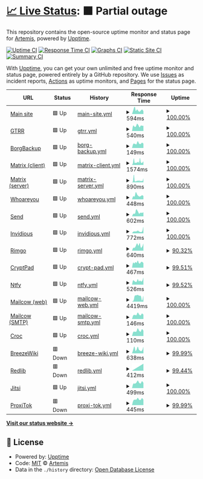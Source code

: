 # [📈 Live Status](https://upptime.artemislena.eu): <!--live status--> **🟧 Partial outage**

This repository contains the open-source uptime monitor and status page for [Artemis](https://artemislena.eu), powered by [Upptime](https://github.com/upptime/upptime).

[![Uptime CI](https://github.com/artemislena/upptime/workflows/Uptime%20CI/badge.svg)](https://github.com/artemislena/upptime/actions?query=workflow%3A%22Uptime+CI%22)
[![Response Time CI](https://github.com/artemislena/upptime/workflows/Response%20Time%20CI/badge.svg)](https://github.com/artemislena/upptime/actions?query=workflow%3A%22Response+Time+CI%22)
[![Graphs CI](https://github.com/artemislena/upptime/workflows/Graphs%20CI/badge.svg)](https://github.com/artemislena/upptime/actions?query=workflow%3A%22Graphs+CI%22)
[![Static Site CI](https://github.com/artemislena/upptime/workflows/Static%20Site%20CI/badge.svg)](https://github.com/artemislena/upptime/actions?query=workflow%3A%22Static+Site+CI%22)
[![Summary CI](https://github.com/artemislena/upptime/workflows/Summary%20CI/badge.svg)](https://github.com/artemislena/upptime/actions?query=workflow%3A%22Summary+CI%22)

With [Upptime](https://upptime.js.org), you can get your own unlimited and free uptime monitor and status page, powered entirely by a GitHub repository. We use [Issues](https://github.com/artemislena/upptime/issues) as incident reports, [Actions](https://github.com/artemislena/upptime/actions) as uptime monitors, and [Pages](https://upptime.artemislena.eu) for the status page.

<!--start: status pages-->
<!-- This summary is generated by Upptime (https://github.com/upptime/upptime) -->
<!-- Do not edit this manually, your changes will be overwritten -->
<!-- prettier-ignore -->
| URL | Status | History | Response Time | Uptime |
| --- | ------ | ------- | ------------- | ------ |
| <img alt="" src="https://icons.duckduckgo.com/ip3/artemislena.eu.ico" height="13"> [Main site](https://artemislena.eu) | 🟩 Up | [main-site.yml](https://github.com/artemislena/upptime/commits/HEAD/history/main-site.yml) | <details><summary><img alt="Response time graph" src="./graphs/main-site/response-time-week.png" height="20"> 594ms</summary><br><a href="https://upptime.artemislena.eu/history/main-site"><img alt="Response time 636" src="https://img.shields.io/endpoint?url=https%3A%2F%2Fraw.githubusercontent.com%2Fartemislena%2Fupptime%2FHEAD%2Fapi%2Fmain-site%2Fresponse-time.json"></a><br><a href="https://upptime.artemislena.eu/history/main-site"><img alt="24-hour response time 553" src="https://img.shields.io/endpoint?url=https%3A%2F%2Fraw.githubusercontent.com%2Fartemislena%2Fupptime%2FHEAD%2Fapi%2Fmain-site%2Fresponse-time-day.json"></a><br><a href="https://upptime.artemislena.eu/history/main-site"><img alt="7-day response time 594" src="https://img.shields.io/endpoint?url=https%3A%2F%2Fraw.githubusercontent.com%2Fartemislena%2Fupptime%2FHEAD%2Fapi%2Fmain-site%2Fresponse-time-week.json"></a><br><a href="https://upptime.artemislena.eu/history/main-site"><img alt="30-day response time 607" src="https://img.shields.io/endpoint?url=https%3A%2F%2Fraw.githubusercontent.com%2Fartemislena%2Fupptime%2FHEAD%2Fapi%2Fmain-site%2Fresponse-time-month.json"></a><br><a href="https://upptime.artemislena.eu/history/main-site"><img alt="1-year response time 659" src="https://img.shields.io/endpoint?url=https%3A%2F%2Fraw.githubusercontent.com%2Fartemislena%2Fupptime%2FHEAD%2Fapi%2Fmain-site%2Fresponse-time-year.json"></a></details> | <details><summary><a href="https://upptime.artemislena.eu/history/main-site">100.00%</a></summary><a href="https://upptime.artemislena.eu/history/main-site"><img alt="All-time uptime 99.61%" src="https://img.shields.io/endpoint?url=https%3A%2F%2Fraw.githubusercontent.com%2Fartemislena%2Fupptime%2FHEAD%2Fapi%2Fmain-site%2Fuptime.json"></a><br><a href="https://upptime.artemislena.eu/history/main-site"><img alt="24-hour uptime 100.00%" src="https://img.shields.io/endpoint?url=https%3A%2F%2Fraw.githubusercontent.com%2Fartemislena%2Fupptime%2FHEAD%2Fapi%2Fmain-site%2Fuptime-day.json"></a><br><a href="https://upptime.artemislena.eu/history/main-site"><img alt="7-day uptime 100.00%" src="https://img.shields.io/endpoint?url=https%3A%2F%2Fraw.githubusercontent.com%2Fartemislena%2Fupptime%2FHEAD%2Fapi%2Fmain-site%2Fuptime-week.json"></a><br><a href="https://upptime.artemislena.eu/history/main-site"><img alt="30-day uptime 100.00%" src="https://img.shields.io/endpoint?url=https%3A%2F%2Fraw.githubusercontent.com%2Fartemislena%2Fupptime%2FHEAD%2Fapi%2Fmain-site%2Fuptime-month.json"></a><br><a href="https://upptime.artemislena.eu/history/main-site"><img alt="1-year uptime 99.85%" src="https://img.shields.io/endpoint?url=https%3A%2F%2Fraw.githubusercontent.com%2Fartemislena%2Fupptime%2FHEAD%2Fapi%2Fmain-site%2Fuptime-year.json"></a></details>
| <img alt="" src="https://icons.duckduckgo.com/ip3/gtrr.artemislena.eu.ico" height="13"> [GTRR](https://gtrr.artemislena.eu) | 🟩 Up | [gtrr.yml](https://github.com/artemislena/upptime/commits/HEAD/history/gtrr.yml) | <details><summary><img alt="Response time graph" src="./graphs/gtrr/response-time-week.png" height="20"> 540ms</summary><br><a href="https://upptime.artemislena.eu/history/gtrr"><img alt="Response time 692" src="https://img.shields.io/endpoint?url=https%3A%2F%2Fraw.githubusercontent.com%2Fartemislena%2Fupptime%2FHEAD%2Fapi%2Fgtrr%2Fresponse-time.json"></a><br><a href="https://upptime.artemislena.eu/history/gtrr"><img alt="24-hour response time 553" src="https://img.shields.io/endpoint?url=https%3A%2F%2Fraw.githubusercontent.com%2Fartemislena%2Fupptime%2FHEAD%2Fapi%2Fgtrr%2Fresponse-time-day.json"></a><br><a href="https://upptime.artemislena.eu/history/gtrr"><img alt="7-day response time 540" src="https://img.shields.io/endpoint?url=https%3A%2F%2Fraw.githubusercontent.com%2Fartemislena%2Fupptime%2FHEAD%2Fapi%2Fgtrr%2Fresponse-time-week.json"></a><br><a href="https://upptime.artemislena.eu/history/gtrr"><img alt="30-day response time 594" src="https://img.shields.io/endpoint?url=https%3A%2F%2Fraw.githubusercontent.com%2Fartemislena%2Fupptime%2FHEAD%2Fapi%2Fgtrr%2Fresponse-time-month.json"></a><br><a href="https://upptime.artemislena.eu/history/gtrr"><img alt="1-year response time 673" src="https://img.shields.io/endpoint?url=https%3A%2F%2Fraw.githubusercontent.com%2Fartemislena%2Fupptime%2FHEAD%2Fapi%2Fgtrr%2Fresponse-time-year.json"></a></details> | <details><summary><a href="https://upptime.artemislena.eu/history/gtrr">100.00%</a></summary><a href="https://upptime.artemislena.eu/history/gtrr"><img alt="All-time uptime 99.59%" src="https://img.shields.io/endpoint?url=https%3A%2F%2Fraw.githubusercontent.com%2Fartemislena%2Fupptime%2FHEAD%2Fapi%2Fgtrr%2Fuptime.json"></a><br><a href="https://upptime.artemislena.eu/history/gtrr"><img alt="24-hour uptime 100.00%" src="https://img.shields.io/endpoint?url=https%3A%2F%2Fraw.githubusercontent.com%2Fartemislena%2Fupptime%2FHEAD%2Fapi%2Fgtrr%2Fuptime-day.json"></a><br><a href="https://upptime.artemislena.eu/history/gtrr"><img alt="7-day uptime 100.00%" src="https://img.shields.io/endpoint?url=https%3A%2F%2Fraw.githubusercontent.com%2Fartemislena%2Fupptime%2FHEAD%2Fapi%2Fgtrr%2Fuptime-week.json"></a><br><a href="https://upptime.artemislena.eu/history/gtrr"><img alt="30-day uptime 100.00%" src="https://img.shields.io/endpoint?url=https%3A%2F%2Fraw.githubusercontent.com%2Fartemislena%2Fupptime%2FHEAD%2Fapi%2Fgtrr%2Fuptime-month.json"></a><br><a href="https://upptime.artemislena.eu/history/gtrr"><img alt="1-year uptime 99.86%" src="https://img.shields.io/endpoint?url=https%3A%2F%2Fraw.githubusercontent.com%2Fartemislena%2Fupptime%2FHEAD%2Fapi%2Fgtrr%2Fuptime-year.json"></a></details>
| <img alt="" src="https://icons.duckduckgo.com/ip3/null.ico" height="13"> [BorgBackup](borg.artemislena.eu) | 🟩 Up | [borg-backup.yml](https://github.com/artemislena/upptime/commits/HEAD/history/borg-backup.yml) | <details><summary><img alt="Response time graph" src="./graphs/borg-backup/response-time-week.png" height="20"> 149ms</summary><br><a href="https://upptime.artemislena.eu/history/borg-backup"><img alt="Response time 175" src="https://img.shields.io/endpoint?url=https%3A%2F%2Fraw.githubusercontent.com%2Fartemislena%2Fupptime%2FHEAD%2Fapi%2Fborg-backup%2Fresponse-time.json"></a><br><a href="https://upptime.artemislena.eu/history/borg-backup"><img alt="24-hour response time 157" src="https://img.shields.io/endpoint?url=https%3A%2F%2Fraw.githubusercontent.com%2Fartemislena%2Fupptime%2FHEAD%2Fapi%2Fborg-backup%2Fresponse-time-day.json"></a><br><a href="https://upptime.artemislena.eu/history/borg-backup"><img alt="7-day response time 149" src="https://img.shields.io/endpoint?url=https%3A%2F%2Fraw.githubusercontent.com%2Fartemislena%2Fupptime%2FHEAD%2Fapi%2Fborg-backup%2Fresponse-time-week.json"></a><br><a href="https://upptime.artemislena.eu/history/borg-backup"><img alt="30-day response time 145" src="https://img.shields.io/endpoint?url=https%3A%2F%2Fraw.githubusercontent.com%2Fartemislena%2Fupptime%2FHEAD%2Fapi%2Fborg-backup%2Fresponse-time-month.json"></a><br><a href="https://upptime.artemislena.eu/history/borg-backup"><img alt="1-year response time 180" src="https://img.shields.io/endpoint?url=https%3A%2F%2Fraw.githubusercontent.com%2Fartemislena%2Fupptime%2FHEAD%2Fapi%2Fborg-backup%2Fresponse-time-year.json"></a></details> | <details><summary><a href="https://upptime.artemislena.eu/history/borg-backup">100.00%</a></summary><a href="https://upptime.artemislena.eu/history/borg-backup"><img alt="All-time uptime 99.16%" src="https://img.shields.io/endpoint?url=https%3A%2F%2Fraw.githubusercontent.com%2Fartemislena%2Fupptime%2FHEAD%2Fapi%2Fborg-backup%2Fuptime.json"></a><br><a href="https://upptime.artemislena.eu/history/borg-backup"><img alt="24-hour uptime 100.00%" src="https://img.shields.io/endpoint?url=https%3A%2F%2Fraw.githubusercontent.com%2Fartemislena%2Fupptime%2FHEAD%2Fapi%2Fborg-backup%2Fuptime-day.json"></a><br><a href="https://upptime.artemislena.eu/history/borg-backup"><img alt="7-day uptime 100.00%" src="https://img.shields.io/endpoint?url=https%3A%2F%2Fraw.githubusercontent.com%2Fartemislena%2Fupptime%2FHEAD%2Fapi%2Fborg-backup%2Fuptime-week.json"></a><br><a href="https://upptime.artemislena.eu/history/borg-backup"><img alt="30-day uptime 99.73%" src="https://img.shields.io/endpoint?url=https%3A%2F%2Fraw.githubusercontent.com%2Fartemislena%2Fupptime%2FHEAD%2Fapi%2Fborg-backup%2Fuptime-month.json"></a><br><a href="https://upptime.artemislena.eu/history/borg-backup"><img alt="1-year uptime 99.78%" src="https://img.shields.io/endpoint?url=https%3A%2F%2Fraw.githubusercontent.com%2Fartemislena%2Fupptime%2FHEAD%2Fapi%2Fborg-backup%2Fuptime-year.json"></a></details>
| <img alt="" src="https://icons.duckduckgo.com/ip3/matrix.artemislena.eu.ico" height="13"> [Matrix (client)](https://matrix.artemislena.eu) | 🟩 Up | [matrix-client.yml](https://github.com/artemislena/upptime/commits/HEAD/history/matrix-client.yml) | <details><summary><img alt="Response time graph" src="./graphs/matrix-client/response-time-week.png" height="20"> 1574ms</summary><br><a href="https://upptime.artemislena.eu/history/matrix-client"><img alt="Response time 1391" src="https://img.shields.io/endpoint?url=https%3A%2F%2Fraw.githubusercontent.com%2Fartemislena%2Fupptime%2FHEAD%2Fapi%2Fmatrix-client%2Fresponse-time.json"></a><br><a href="https://upptime.artemislena.eu/history/matrix-client"><img alt="24-hour response time 1399" src="https://img.shields.io/endpoint?url=https%3A%2F%2Fraw.githubusercontent.com%2Fartemislena%2Fupptime%2FHEAD%2Fapi%2Fmatrix-client%2Fresponse-time-day.json"></a><br><a href="https://upptime.artemislena.eu/history/matrix-client"><img alt="7-day response time 1574" src="https://img.shields.io/endpoint?url=https%3A%2F%2Fraw.githubusercontent.com%2Fartemislena%2Fupptime%2FHEAD%2Fapi%2Fmatrix-client%2Fresponse-time-week.json"></a><br><a href="https://upptime.artemislena.eu/history/matrix-client"><img alt="30-day response time 1334" src="https://img.shields.io/endpoint?url=https%3A%2F%2Fraw.githubusercontent.com%2Fartemislena%2Fupptime%2FHEAD%2Fapi%2Fmatrix-client%2Fresponse-time-month.json"></a><br><a href="https://upptime.artemislena.eu/history/matrix-client"><img alt="1-year response time 1363" src="https://img.shields.io/endpoint?url=https%3A%2F%2Fraw.githubusercontent.com%2Fartemislena%2Fupptime%2FHEAD%2Fapi%2Fmatrix-client%2Fresponse-time-year.json"></a></details> | <details><summary><a href="https://upptime.artemislena.eu/history/matrix-client">100.00%</a></summary><a href="https://upptime.artemislena.eu/history/matrix-client"><img alt="All-time uptime 99.32%" src="https://img.shields.io/endpoint?url=https%3A%2F%2Fraw.githubusercontent.com%2Fartemislena%2Fupptime%2FHEAD%2Fapi%2Fmatrix-client%2Fuptime.json"></a><br><a href="https://upptime.artemislena.eu/history/matrix-client"><img alt="24-hour uptime 100.00%" src="https://img.shields.io/endpoint?url=https%3A%2F%2Fraw.githubusercontent.com%2Fartemislena%2Fupptime%2FHEAD%2Fapi%2Fmatrix-client%2Fuptime-day.json"></a><br><a href="https://upptime.artemislena.eu/history/matrix-client"><img alt="7-day uptime 100.00%" src="https://img.shields.io/endpoint?url=https%3A%2F%2Fraw.githubusercontent.com%2Fartemislena%2Fupptime%2FHEAD%2Fapi%2Fmatrix-client%2Fuptime-week.json"></a><br><a href="https://upptime.artemislena.eu/history/matrix-client"><img alt="30-day uptime 100.00%" src="https://img.shields.io/endpoint?url=https%3A%2F%2Fraw.githubusercontent.com%2Fartemislena%2Fupptime%2FHEAD%2Fapi%2Fmatrix-client%2Fuptime-month.json"></a><br><a href="https://upptime.artemislena.eu/history/matrix-client"><img alt="1-year uptime 99.50%" src="https://img.shields.io/endpoint?url=https%3A%2F%2Fraw.githubusercontent.com%2Fartemislena%2Fupptime%2FHEAD%2Fapi%2Fmatrix-client%2Fuptime-year.json"></a></details>
| <img alt="" src="https://icons.duckduckgo.com/ip3/matrix.artemislena.eu.ico" height="13"> [Matrix (server)](https://matrix.artemislena.eu:8448/_matrix/static) | 🟩 Up | [matrix-server.yml](https://github.com/artemislena/upptime/commits/HEAD/history/matrix-server.yml) | <details><summary><img alt="Response time graph" src="./graphs/matrix-server/response-time-week.png" height="20"> 890ms</summary><br><a href="https://upptime.artemislena.eu/history/matrix-server"><img alt="Response time 843" src="https://img.shields.io/endpoint?url=https%3A%2F%2Fraw.githubusercontent.com%2Fartemislena%2Fupptime%2FHEAD%2Fapi%2Fmatrix-server%2Fresponse-time.json"></a><br><a href="https://upptime.artemislena.eu/history/matrix-server"><img alt="24-hour response time 989" src="https://img.shields.io/endpoint?url=https%3A%2F%2Fraw.githubusercontent.com%2Fartemislena%2Fupptime%2FHEAD%2Fapi%2Fmatrix-server%2Fresponse-time-day.json"></a><br><a href="https://upptime.artemislena.eu/history/matrix-server"><img alt="7-day response time 890" src="https://img.shields.io/endpoint?url=https%3A%2F%2Fraw.githubusercontent.com%2Fartemislena%2Fupptime%2FHEAD%2Fapi%2Fmatrix-server%2Fresponse-time-week.json"></a><br><a href="https://upptime.artemislena.eu/history/matrix-server"><img alt="30-day response time 775" src="https://img.shields.io/endpoint?url=https%3A%2F%2Fraw.githubusercontent.com%2Fartemislena%2Fupptime%2FHEAD%2Fapi%2Fmatrix-server%2Fresponse-time-month.json"></a><br><a href="https://upptime.artemislena.eu/history/matrix-server"><img alt="1-year response time 827" src="https://img.shields.io/endpoint?url=https%3A%2F%2Fraw.githubusercontent.com%2Fartemislena%2Fupptime%2FHEAD%2Fapi%2Fmatrix-server%2Fresponse-time-year.json"></a></details> | <details><summary><a href="https://upptime.artemislena.eu/history/matrix-server">100.00%</a></summary><a href="https://upptime.artemislena.eu/history/matrix-server"><img alt="All-time uptime 99.33%" src="https://img.shields.io/endpoint?url=https%3A%2F%2Fraw.githubusercontent.com%2Fartemislena%2Fupptime%2FHEAD%2Fapi%2Fmatrix-server%2Fuptime.json"></a><br><a href="https://upptime.artemislena.eu/history/matrix-server"><img alt="24-hour uptime 100.00%" src="https://img.shields.io/endpoint?url=https%3A%2F%2Fraw.githubusercontent.com%2Fartemislena%2Fupptime%2FHEAD%2Fapi%2Fmatrix-server%2Fuptime-day.json"></a><br><a href="https://upptime.artemislena.eu/history/matrix-server"><img alt="7-day uptime 100.00%" src="https://img.shields.io/endpoint?url=https%3A%2F%2Fraw.githubusercontent.com%2Fartemislena%2Fupptime%2FHEAD%2Fapi%2Fmatrix-server%2Fuptime-week.json"></a><br><a href="https://upptime.artemislena.eu/history/matrix-server"><img alt="30-day uptime 100.00%" src="https://img.shields.io/endpoint?url=https%3A%2F%2Fraw.githubusercontent.com%2Fartemislena%2Fupptime%2FHEAD%2Fapi%2Fmatrix-server%2Fuptime-month.json"></a><br><a href="https://upptime.artemislena.eu/history/matrix-server"><img alt="1-year uptime 99.50%" src="https://img.shields.io/endpoint?url=https%3A%2F%2Fraw.githubusercontent.com%2Fartemislena%2Fupptime%2FHEAD%2Fapi%2Fmatrix-server%2Fuptime-year.json"></a></details>
| <img alt="" src="https://icons.duckduckgo.com/ip3/artemislena.eu.ico" height="13"> [Whoareyou](https://artemislena.eu/services/whoareyou.html) | 🟩 Up | [whoareyou.yml](https://github.com/artemislena/upptime/commits/HEAD/history/whoareyou.yml) | <details><summary><img alt="Response time graph" src="./graphs/whoareyou/response-time-week.png" height="20"> 448ms</summary><br><a href="https://upptime.artemislena.eu/history/whoareyou"><img alt="Response time 468" src="https://img.shields.io/endpoint?url=https%3A%2F%2Fraw.githubusercontent.com%2Fartemislena%2Fupptime%2FHEAD%2Fapi%2Fwhoareyou%2Fresponse-time.json"></a><br><a href="https://upptime.artemislena.eu/history/whoareyou"><img alt="24-hour response time 414" src="https://img.shields.io/endpoint?url=https%3A%2F%2Fraw.githubusercontent.com%2Fartemislena%2Fupptime%2FHEAD%2Fapi%2Fwhoareyou%2Fresponse-time-day.json"></a><br><a href="https://upptime.artemislena.eu/history/whoareyou"><img alt="7-day response time 448" src="https://img.shields.io/endpoint?url=https%3A%2F%2Fraw.githubusercontent.com%2Fartemislena%2Fupptime%2FHEAD%2Fapi%2Fwhoareyou%2Fresponse-time-week.json"></a><br><a href="https://upptime.artemislena.eu/history/whoareyou"><img alt="30-day response time 522" src="https://img.shields.io/endpoint?url=https%3A%2F%2Fraw.githubusercontent.com%2Fartemislena%2Fupptime%2FHEAD%2Fapi%2Fwhoareyou%2Fresponse-time-month.json"></a><br><a href="https://upptime.artemislena.eu/history/whoareyou"><img alt="1-year response time 485" src="https://img.shields.io/endpoint?url=https%3A%2F%2Fraw.githubusercontent.com%2Fartemislena%2Fupptime%2FHEAD%2Fapi%2Fwhoareyou%2Fresponse-time-year.json"></a></details> | <details><summary><a href="https://upptime.artemislena.eu/history/whoareyou">100.00%</a></summary><a href="https://upptime.artemislena.eu/history/whoareyou"><img alt="All-time uptime 99.64%" src="https://img.shields.io/endpoint?url=https%3A%2F%2Fraw.githubusercontent.com%2Fartemislena%2Fupptime%2FHEAD%2Fapi%2Fwhoareyou%2Fuptime.json"></a><br><a href="https://upptime.artemislena.eu/history/whoareyou"><img alt="24-hour uptime 100.00%" src="https://img.shields.io/endpoint?url=https%3A%2F%2Fraw.githubusercontent.com%2Fartemislena%2Fupptime%2FHEAD%2Fapi%2Fwhoareyou%2Fuptime-day.json"></a><br><a href="https://upptime.artemislena.eu/history/whoareyou"><img alt="7-day uptime 100.00%" src="https://img.shields.io/endpoint?url=https%3A%2F%2Fraw.githubusercontent.com%2Fartemislena%2Fupptime%2FHEAD%2Fapi%2Fwhoareyou%2Fuptime-week.json"></a><br><a href="https://upptime.artemislena.eu/history/whoareyou"><img alt="30-day uptime 100.00%" src="https://img.shields.io/endpoint?url=https%3A%2F%2Fraw.githubusercontent.com%2Fartemislena%2Fupptime%2FHEAD%2Fapi%2Fwhoareyou%2Fuptime-month.json"></a><br><a href="https://upptime.artemislena.eu/history/whoareyou"><img alt="1-year uptime 99.86%" src="https://img.shields.io/endpoint?url=https%3A%2F%2Fraw.githubusercontent.com%2Fartemislena%2Fupptime%2FHEAD%2Fapi%2Fwhoareyou%2Fuptime-year.json"></a></details>
| <img alt="" src="https://icons.duckduckgo.com/ip3/send.artemislena.eu.ico" height="13"> [Send](https://send.artemislena.eu) | 🟩 Up | [send.yml](https://github.com/artemislena/upptime/commits/HEAD/history/send.yml) | <details><summary><img alt="Response time graph" src="./graphs/send/response-time-week.png" height="20"> 602ms</summary><br><a href="https://upptime.artemislena.eu/history/send"><img alt="Response time 782" src="https://img.shields.io/endpoint?url=https%3A%2F%2Fraw.githubusercontent.com%2Fartemislena%2Fupptime%2FHEAD%2Fapi%2Fsend%2Fresponse-time.json"></a><br><a href="https://upptime.artemislena.eu/history/send"><img alt="24-hour response time 582" src="https://img.shields.io/endpoint?url=https%3A%2F%2Fraw.githubusercontent.com%2Fartemislena%2Fupptime%2FHEAD%2Fapi%2Fsend%2Fresponse-time-day.json"></a><br><a href="https://upptime.artemislena.eu/history/send"><img alt="7-day response time 602" src="https://img.shields.io/endpoint?url=https%3A%2F%2Fraw.githubusercontent.com%2Fartemislena%2Fupptime%2FHEAD%2Fapi%2Fsend%2Fresponse-time-week.json"></a><br><a href="https://upptime.artemislena.eu/history/send"><img alt="30-day response time 677" src="https://img.shields.io/endpoint?url=https%3A%2F%2Fraw.githubusercontent.com%2Fartemislena%2Fupptime%2FHEAD%2Fapi%2Fsend%2Fresponse-time-month.json"></a><br><a href="https://upptime.artemislena.eu/history/send"><img alt="1-year response time 782" src="https://img.shields.io/endpoint?url=https%3A%2F%2Fraw.githubusercontent.com%2Fartemislena%2Fupptime%2FHEAD%2Fapi%2Fsend%2Fresponse-time-year.json"></a></details> | <details><summary><a href="https://upptime.artemislena.eu/history/send">100.00%</a></summary><a href="https://upptime.artemislena.eu/history/send"><img alt="All-time uptime 99.78%" src="https://img.shields.io/endpoint?url=https%3A%2F%2Fraw.githubusercontent.com%2Fartemislena%2Fupptime%2FHEAD%2Fapi%2Fsend%2Fuptime.json"></a><br><a href="https://upptime.artemislena.eu/history/send"><img alt="24-hour uptime 100.00%" src="https://img.shields.io/endpoint?url=https%3A%2F%2Fraw.githubusercontent.com%2Fartemislena%2Fupptime%2FHEAD%2Fapi%2Fsend%2Fuptime-day.json"></a><br><a href="https://upptime.artemislena.eu/history/send"><img alt="7-day uptime 100.00%" src="https://img.shields.io/endpoint?url=https%3A%2F%2Fraw.githubusercontent.com%2Fartemislena%2Fupptime%2FHEAD%2Fapi%2Fsend%2Fuptime-week.json"></a><br><a href="https://upptime.artemislena.eu/history/send"><img alt="30-day uptime 99.96%" src="https://img.shields.io/endpoint?url=https%3A%2F%2Fraw.githubusercontent.com%2Fartemislena%2Fupptime%2FHEAD%2Fapi%2Fsend%2Fuptime-month.json"></a><br><a href="https://upptime.artemislena.eu/history/send"><img alt="1-year uptime 99.78%" src="https://img.shields.io/endpoint?url=https%3A%2F%2Fraw.githubusercontent.com%2Fartemislena%2Fupptime%2FHEAD%2Fapi%2Fsend%2Fuptime-year.json"></a></details>
| <img alt="" src="https://icons.duckduckgo.com/ip3/yt.artemislena.eu.ico" height="13"> [Invidious](https://yt.artemislena.eu) | 🟩 Up | [invidious.yml](https://github.com/artemislena/upptime/commits/HEAD/history/invidious.yml) | <details><summary><img alt="Response time graph" src="./graphs/invidious/response-time-week.png" height="20"> 772ms</summary><br><a href="https://upptime.artemislena.eu/history/invidious"><img alt="Response time 1488" src="https://img.shields.io/endpoint?url=https%3A%2F%2Fraw.githubusercontent.com%2Fartemislena%2Fupptime%2FHEAD%2Fapi%2Finvidious%2Fresponse-time.json"></a><br><a href="https://upptime.artemislena.eu/history/invidious"><img alt="24-hour response time 1322" src="https://img.shields.io/endpoint?url=https%3A%2F%2Fraw.githubusercontent.com%2Fartemislena%2Fupptime%2FHEAD%2Fapi%2Finvidious%2Fresponse-time-day.json"></a><br><a href="https://upptime.artemislena.eu/history/invidious"><img alt="7-day response time 772" src="https://img.shields.io/endpoint?url=https%3A%2F%2Fraw.githubusercontent.com%2Fartemislena%2Fupptime%2FHEAD%2Fapi%2Finvidious%2Fresponse-time-week.json"></a><br><a href="https://upptime.artemislena.eu/history/invidious"><img alt="30-day response time 927" src="https://img.shields.io/endpoint?url=https%3A%2F%2Fraw.githubusercontent.com%2Fartemislena%2Fupptime%2FHEAD%2Fapi%2Finvidious%2Fresponse-time-month.json"></a><br><a href="https://upptime.artemislena.eu/history/invidious"><img alt="1-year response time 1461" src="https://img.shields.io/endpoint?url=https%3A%2F%2Fraw.githubusercontent.com%2Fartemislena%2Fupptime%2FHEAD%2Fapi%2Finvidious%2Fresponse-time-year.json"></a></details> | <details><summary><a href="https://upptime.artemislena.eu/history/invidious">100.00%</a></summary><a href="https://upptime.artemislena.eu/history/invidious"><img alt="All-time uptime 99.05%" src="https://img.shields.io/endpoint?url=https%3A%2F%2Fraw.githubusercontent.com%2Fartemislena%2Fupptime%2FHEAD%2Fapi%2Finvidious%2Fuptime.json"></a><br><a href="https://upptime.artemislena.eu/history/invidious"><img alt="24-hour uptime 100.00%" src="https://img.shields.io/endpoint?url=https%3A%2F%2Fraw.githubusercontent.com%2Fartemislena%2Fupptime%2FHEAD%2Fapi%2Finvidious%2Fuptime-day.json"></a><br><a href="https://upptime.artemislena.eu/history/invidious"><img alt="7-day uptime 100.00%" src="https://img.shields.io/endpoint?url=https%3A%2F%2Fraw.githubusercontent.com%2Fartemislena%2Fupptime%2FHEAD%2Fapi%2Finvidious%2Fuptime-week.json"></a><br><a href="https://upptime.artemislena.eu/history/invidious"><img alt="30-day uptime 99.96%" src="https://img.shields.io/endpoint?url=https%3A%2F%2Fraw.githubusercontent.com%2Fartemislena%2Fupptime%2FHEAD%2Fapi%2Finvidious%2Fuptime-month.json"></a><br><a href="https://upptime.artemislena.eu/history/invidious"><img alt="1-year uptime 99.59%" src="https://img.shields.io/endpoint?url=https%3A%2F%2Fraw.githubusercontent.com%2Fartemislena%2Fupptime%2FHEAD%2Fapi%2Finvidious%2Fuptime-year.json"></a></details>
| <img alt="" src="https://icons.duckduckgo.com/ip3/imgur.artemislena.eu.ico" height="13"> [Rimgo](https://imgur.artemislena.eu) | 🟩 Up | [rimgo.yml](https://github.com/artemislena/upptime/commits/HEAD/history/rimgo.yml) | <details><summary><img alt="Response time graph" src="./graphs/rimgo/response-time-week.png" height="20"> 640ms</summary><br><a href="https://upptime.artemislena.eu/history/rimgo"><img alt="Response time 830" src="https://img.shields.io/endpoint?url=https%3A%2F%2Fraw.githubusercontent.com%2Fartemislena%2Fupptime%2FHEAD%2Fapi%2Frimgo%2Fresponse-time.json"></a><br><a href="https://upptime.artemislena.eu/history/rimgo"><img alt="24-hour response time 725" src="https://img.shields.io/endpoint?url=https%3A%2F%2Fraw.githubusercontent.com%2Fartemislena%2Fupptime%2FHEAD%2Fapi%2Frimgo%2Fresponse-time-day.json"></a><br><a href="https://upptime.artemislena.eu/history/rimgo"><img alt="7-day response time 640" src="https://img.shields.io/endpoint?url=https%3A%2F%2Fraw.githubusercontent.com%2Fartemislena%2Fupptime%2FHEAD%2Fapi%2Frimgo%2Fresponse-time-week.json"></a><br><a href="https://upptime.artemislena.eu/history/rimgo"><img alt="30-day response time 694" src="https://img.shields.io/endpoint?url=https%3A%2F%2Fraw.githubusercontent.com%2Fartemislena%2Fupptime%2FHEAD%2Fapi%2Frimgo%2Fresponse-time-month.json"></a><br><a href="https://upptime.artemislena.eu/history/rimgo"><img alt="1-year response time 716" src="https://img.shields.io/endpoint?url=https%3A%2F%2Fraw.githubusercontent.com%2Fartemislena%2Fupptime%2FHEAD%2Fapi%2Frimgo%2Fresponse-time-year.json"></a></details> | <details><summary><a href="https://upptime.artemislena.eu/history/rimgo">90.32%</a></summary><a href="https://upptime.artemislena.eu/history/rimgo"><img alt="All-time uptime 98.12%" src="https://img.shields.io/endpoint?url=https%3A%2F%2Fraw.githubusercontent.com%2Fartemislena%2Fupptime%2FHEAD%2Fapi%2Frimgo%2Fuptime.json"></a><br><a href="https://upptime.artemislena.eu/history/rimgo"><img alt="24-hour uptime 100.00%" src="https://img.shields.io/endpoint?url=https%3A%2F%2Fraw.githubusercontent.com%2Fartemislena%2Fupptime%2FHEAD%2Fapi%2Frimgo%2Fuptime-day.json"></a><br><a href="https://upptime.artemislena.eu/history/rimgo"><img alt="7-day uptime 90.32%" src="https://img.shields.io/endpoint?url=https%3A%2F%2Fraw.githubusercontent.com%2Fartemislena%2Fupptime%2FHEAD%2Fapi%2Frimgo%2Fuptime-week.json"></a><br><a href="https://upptime.artemislena.eu/history/rimgo"><img alt="30-day uptime 96.84%" src="https://img.shields.io/endpoint?url=https%3A%2F%2Fraw.githubusercontent.com%2Fartemislena%2Fupptime%2FHEAD%2Fapi%2Frimgo%2Fuptime-month.json"></a><br><a href="https://upptime.artemislena.eu/history/rimgo"><img alt="1-year uptime 98.23%" src="https://img.shields.io/endpoint?url=https%3A%2F%2Fraw.githubusercontent.com%2Fartemislena%2Fupptime%2FHEAD%2Fapi%2Frimgo%2Fuptime-year.json"></a></details>
| <img alt="" src="https://icons.duckduckgo.com/ip3/pad.artemislena.eu.ico" height="13"> [CryptPad](https://pad.artemislena.eu) | 🟩 Up | [crypt-pad.yml](https://github.com/artemislena/upptime/commits/HEAD/history/crypt-pad.yml) | <details><summary><img alt="Response time graph" src="./graphs/crypt-pad/response-time-week.png" height="20"> 467ms</summary><br><a href="https://upptime.artemislena.eu/history/crypt-pad"><img alt="Response time 729" src="https://img.shields.io/endpoint?url=https%3A%2F%2Fraw.githubusercontent.com%2Fartemislena%2Fupptime%2FHEAD%2Fapi%2Fcrypt-pad%2Fresponse-time.json"></a><br><a href="https://upptime.artemislena.eu/history/crypt-pad"><img alt="24-hour response time 464" src="https://img.shields.io/endpoint?url=https%3A%2F%2Fraw.githubusercontent.com%2Fartemislena%2Fupptime%2FHEAD%2Fapi%2Fcrypt-pad%2Fresponse-time-day.json"></a><br><a href="https://upptime.artemislena.eu/history/crypt-pad"><img alt="7-day response time 467" src="https://img.shields.io/endpoint?url=https%3A%2F%2Fraw.githubusercontent.com%2Fartemislena%2Fupptime%2FHEAD%2Fapi%2Fcrypt-pad%2Fresponse-time-week.json"></a><br><a href="https://upptime.artemislena.eu/history/crypt-pad"><img alt="30-day response time 545" src="https://img.shields.io/endpoint?url=https%3A%2F%2Fraw.githubusercontent.com%2Fartemislena%2Fupptime%2FHEAD%2Fapi%2Fcrypt-pad%2Fresponse-time-month.json"></a><br><a href="https://upptime.artemislena.eu/history/crypt-pad"><img alt="1-year response time 667" src="https://img.shields.io/endpoint?url=https%3A%2F%2Fraw.githubusercontent.com%2Fartemislena%2Fupptime%2FHEAD%2Fapi%2Fcrypt-pad%2Fresponse-time-year.json"></a></details> | <details><summary><a href="https://upptime.artemislena.eu/history/crypt-pad">99.51%</a></summary><a href="https://upptime.artemislena.eu/history/crypt-pad"><img alt="All-time uptime 97.92%" src="https://img.shields.io/endpoint?url=https%3A%2F%2Fraw.githubusercontent.com%2Fartemislena%2Fupptime%2FHEAD%2Fapi%2Fcrypt-pad%2Fuptime.json"></a><br><a href="https://upptime.artemislena.eu/history/crypt-pad"><img alt="24-hour uptime 100.00%" src="https://img.shields.io/endpoint?url=https%3A%2F%2Fraw.githubusercontent.com%2Fartemislena%2Fupptime%2FHEAD%2Fapi%2Fcrypt-pad%2Fuptime-day.json"></a><br><a href="https://upptime.artemislena.eu/history/crypt-pad"><img alt="7-day uptime 99.51%" src="https://img.shields.io/endpoint?url=https%3A%2F%2Fraw.githubusercontent.com%2Fartemislena%2Fupptime%2FHEAD%2Fapi%2Fcrypt-pad%2Fuptime-week.json"></a><br><a href="https://upptime.artemislena.eu/history/crypt-pad"><img alt="30-day uptime 99.85%" src="https://img.shields.io/endpoint?url=https%3A%2F%2Fraw.githubusercontent.com%2Fartemislena%2Fupptime%2FHEAD%2Fapi%2Fcrypt-pad%2Fuptime-month.json"></a><br><a href="https://upptime.artemislena.eu/history/crypt-pad"><img alt="1-year uptime 99.72%" src="https://img.shields.io/endpoint?url=https%3A%2F%2Fraw.githubusercontent.com%2Fartemislena%2Fupptime%2FHEAD%2Fapi%2Fcrypt-pad%2Fuptime-year.json"></a></details>
| <img alt="" src="https://icons.duckduckgo.com/ip3/ntfy.artemislena.eu.ico" height="13"> [Ntfy](https://ntfy.artemislena.eu) | 🟩 Up | [ntfy.yml](https://github.com/artemislena/upptime/commits/HEAD/history/ntfy.yml) | <details><summary><img alt="Response time graph" src="./graphs/ntfy/response-time-week.png" height="20"> 526ms</summary><br><a href="https://upptime.artemislena.eu/history/ntfy"><img alt="Response time 714" src="https://img.shields.io/endpoint?url=https%3A%2F%2Fraw.githubusercontent.com%2Fartemislena%2Fupptime%2FHEAD%2Fapi%2Fntfy%2Fresponse-time.json"></a><br><a href="https://upptime.artemislena.eu/history/ntfy"><img alt="24-hour response time 720" src="https://img.shields.io/endpoint?url=https%3A%2F%2Fraw.githubusercontent.com%2Fartemislena%2Fupptime%2FHEAD%2Fapi%2Fntfy%2Fresponse-time-day.json"></a><br><a href="https://upptime.artemislena.eu/history/ntfy"><img alt="7-day response time 526" src="https://img.shields.io/endpoint?url=https%3A%2F%2Fraw.githubusercontent.com%2Fartemislena%2Fupptime%2FHEAD%2Fapi%2Fntfy%2Fresponse-time-week.json"></a><br><a href="https://upptime.artemislena.eu/history/ntfy"><img alt="30-day response time 512" src="https://img.shields.io/endpoint?url=https%3A%2F%2Fraw.githubusercontent.com%2Fartemislena%2Fupptime%2FHEAD%2Fapi%2Fntfy%2Fresponse-time-month.json"></a><br><a href="https://upptime.artemislena.eu/history/ntfy"><img alt="1-year response time 639" src="https://img.shields.io/endpoint?url=https%3A%2F%2Fraw.githubusercontent.com%2Fartemislena%2Fupptime%2FHEAD%2Fapi%2Fntfy%2Fresponse-time-year.json"></a></details> | <details><summary><a href="https://upptime.artemislena.eu/history/ntfy">99.52%</a></summary><a href="https://upptime.artemislena.eu/history/ntfy"><img alt="All-time uptime 99.16%" src="https://img.shields.io/endpoint?url=https%3A%2F%2Fraw.githubusercontent.com%2Fartemislena%2Fupptime%2FHEAD%2Fapi%2Fntfy%2Fuptime.json"></a><br><a href="https://upptime.artemislena.eu/history/ntfy"><img alt="24-hour uptime 100.00%" src="https://img.shields.io/endpoint?url=https%3A%2F%2Fraw.githubusercontent.com%2Fartemislena%2Fupptime%2FHEAD%2Fapi%2Fntfy%2Fuptime-day.json"></a><br><a href="https://upptime.artemislena.eu/history/ntfy"><img alt="7-day uptime 99.52%" src="https://img.shields.io/endpoint?url=https%3A%2F%2Fraw.githubusercontent.com%2Fartemislena%2Fupptime%2FHEAD%2Fapi%2Fntfy%2Fuptime-week.json"></a><br><a href="https://upptime.artemislena.eu/history/ntfy"><img alt="30-day uptime 99.89%" src="https://img.shields.io/endpoint?url=https%3A%2F%2Fraw.githubusercontent.com%2Fartemislena%2Fupptime%2FHEAD%2Fapi%2Fntfy%2Fuptime-month.json"></a><br><a href="https://upptime.artemislena.eu/history/ntfy"><img alt="1-year uptime 99.75%" src="https://img.shields.io/endpoint?url=https%3A%2F%2Fraw.githubusercontent.com%2Fartemislena%2Fupptime%2FHEAD%2Fapi%2Fntfy%2Fuptime-year.json"></a></details>
| <img alt="" src="https://icons.duckduckgo.com/ip3/mail.artemislena.eu.ico" height="13"> [Mailcow (web)](https://mail.artemislena.eu) | 🟩 Up | [mailcow-web.yml](https://github.com/artemislena/upptime/commits/HEAD/history/mailcow-web.yml) | <details><summary><img alt="Response time graph" src="./graphs/mailcow-web/response-time-week.png" height="20"> 4419ms</summary><br><a href="https://upptime.artemislena.eu/history/mailcow-web"><img alt="Response time 2680" src="https://img.shields.io/endpoint?url=https%3A%2F%2Fraw.githubusercontent.com%2Fartemislena%2Fupptime%2FHEAD%2Fapi%2Fmailcow-web%2Fresponse-time.json"></a><br><a href="https://upptime.artemislena.eu/history/mailcow-web"><img alt="24-hour response time 3177" src="https://img.shields.io/endpoint?url=https%3A%2F%2Fraw.githubusercontent.com%2Fartemislena%2Fupptime%2FHEAD%2Fapi%2Fmailcow-web%2Fresponse-time-day.json"></a><br><a href="https://upptime.artemislena.eu/history/mailcow-web"><img alt="7-day response time 4419" src="https://img.shields.io/endpoint?url=https%3A%2F%2Fraw.githubusercontent.com%2Fartemislena%2Fupptime%2FHEAD%2Fapi%2Fmailcow-web%2Fresponse-time-week.json"></a><br><a href="https://upptime.artemislena.eu/history/mailcow-web"><img alt="30-day response time 4112" src="https://img.shields.io/endpoint?url=https%3A%2F%2Fraw.githubusercontent.com%2Fartemislena%2Fupptime%2FHEAD%2Fapi%2Fmailcow-web%2Fresponse-time-month.json"></a><br><a href="https://upptime.artemislena.eu/history/mailcow-web"><img alt="1-year response time 2408" src="https://img.shields.io/endpoint?url=https%3A%2F%2Fraw.githubusercontent.com%2Fartemislena%2Fupptime%2FHEAD%2Fapi%2Fmailcow-web%2Fresponse-time-year.json"></a></details> | <details><summary><a href="https://upptime.artemislena.eu/history/mailcow-web">100.00%</a></summary><a href="https://upptime.artemislena.eu/history/mailcow-web"><img alt="All-time uptime 98.66%" src="https://img.shields.io/endpoint?url=https%3A%2F%2Fraw.githubusercontent.com%2Fartemislena%2Fupptime%2FHEAD%2Fapi%2Fmailcow-web%2Fuptime.json"></a><br><a href="https://upptime.artemislena.eu/history/mailcow-web"><img alt="24-hour uptime 100.00%" src="https://img.shields.io/endpoint?url=https%3A%2F%2Fraw.githubusercontent.com%2Fartemislena%2Fupptime%2FHEAD%2Fapi%2Fmailcow-web%2Fuptime-day.json"></a><br><a href="https://upptime.artemislena.eu/history/mailcow-web"><img alt="7-day uptime 100.00%" src="https://img.shields.io/endpoint?url=https%3A%2F%2Fraw.githubusercontent.com%2Fartemislena%2Fupptime%2FHEAD%2Fapi%2Fmailcow-web%2Fuptime-week.json"></a><br><a href="https://upptime.artemislena.eu/history/mailcow-web"><img alt="30-day uptime 99.43%" src="https://img.shields.io/endpoint?url=https%3A%2F%2Fraw.githubusercontent.com%2Fartemislena%2Fupptime%2FHEAD%2Fapi%2Fmailcow-web%2Fuptime-month.json"></a><br><a href="https://upptime.artemislena.eu/history/mailcow-web"><img alt="1-year uptime 99.19%" src="https://img.shields.io/endpoint?url=https%3A%2F%2Fraw.githubusercontent.com%2Fartemislena%2Fupptime%2FHEAD%2Fapi%2Fmailcow-web%2Fuptime-year.json"></a></details>
| <img alt="" src="https://icons.duckduckgo.com/ip3/null.ico" height="13"> [Mailcow (SMTP)](mail.artemislena.eu) | 🟩 Up | [mailcow-smtp.yml](https://github.com/artemislena/upptime/commits/HEAD/history/mailcow-smtp.yml) | <details><summary><img alt="Response time graph" src="./graphs/mailcow-smtp/response-time-week.png" height="20"> 146ms</summary><br><a href="https://upptime.artemislena.eu/history/mailcow-smtp"><img alt="Response time 161" src="https://img.shields.io/endpoint?url=https%3A%2F%2Fraw.githubusercontent.com%2Fartemislena%2Fupptime%2FHEAD%2Fapi%2Fmailcow-smtp%2Fresponse-time.json"></a><br><a href="https://upptime.artemislena.eu/history/mailcow-smtp"><img alt="24-hour response time 159" src="https://img.shields.io/endpoint?url=https%3A%2F%2Fraw.githubusercontent.com%2Fartemislena%2Fupptime%2FHEAD%2Fapi%2Fmailcow-smtp%2Fresponse-time-day.json"></a><br><a href="https://upptime.artemislena.eu/history/mailcow-smtp"><img alt="7-day response time 146" src="https://img.shields.io/endpoint?url=https%3A%2F%2Fraw.githubusercontent.com%2Fartemislena%2Fupptime%2FHEAD%2Fapi%2Fmailcow-smtp%2Fresponse-time-week.json"></a><br><a href="https://upptime.artemislena.eu/history/mailcow-smtp"><img alt="30-day response time 152" src="https://img.shields.io/endpoint?url=https%3A%2F%2Fraw.githubusercontent.com%2Fartemislena%2Fupptime%2FHEAD%2Fapi%2Fmailcow-smtp%2Fresponse-time-month.json"></a><br><a href="https://upptime.artemislena.eu/history/mailcow-smtp"><img alt="1-year response time 163" src="https://img.shields.io/endpoint?url=https%3A%2F%2Fraw.githubusercontent.com%2Fartemislena%2Fupptime%2FHEAD%2Fapi%2Fmailcow-smtp%2Fresponse-time-year.json"></a></details> | <details><summary><a href="https://upptime.artemislena.eu/history/mailcow-smtp">100.00%</a></summary><a href="https://upptime.artemislena.eu/history/mailcow-smtp"><img alt="All-time uptime 98.99%" src="https://img.shields.io/endpoint?url=https%3A%2F%2Fraw.githubusercontent.com%2Fartemislena%2Fupptime%2FHEAD%2Fapi%2Fmailcow-smtp%2Fuptime.json"></a><br><a href="https://upptime.artemislena.eu/history/mailcow-smtp"><img alt="24-hour uptime 100.00%" src="https://img.shields.io/endpoint?url=https%3A%2F%2Fraw.githubusercontent.com%2Fartemislena%2Fupptime%2FHEAD%2Fapi%2Fmailcow-smtp%2Fuptime-day.json"></a><br><a href="https://upptime.artemislena.eu/history/mailcow-smtp"><img alt="7-day uptime 100.00%" src="https://img.shields.io/endpoint?url=https%3A%2F%2Fraw.githubusercontent.com%2Fartemislena%2Fupptime%2FHEAD%2Fapi%2Fmailcow-smtp%2Fuptime-week.json"></a><br><a href="https://upptime.artemislena.eu/history/mailcow-smtp"><img alt="30-day uptime 99.48%" src="https://img.shields.io/endpoint?url=https%3A%2F%2Fraw.githubusercontent.com%2Fartemislena%2Fupptime%2FHEAD%2Fapi%2Fmailcow-smtp%2Fuptime-month.json"></a><br><a href="https://upptime.artemislena.eu/history/mailcow-smtp"><img alt="1-year uptime 99.21%" src="https://img.shields.io/endpoint?url=https%3A%2F%2Fraw.githubusercontent.com%2Fartemislena%2Fupptime%2FHEAD%2Fapi%2Fmailcow-smtp%2Fuptime-year.json"></a></details>
| <img alt="" src="https://icons.duckduckgo.com/ip3/null.ico" height="13"> [Croc](croc.artemislena.eu) | 🟩 Up | [croc.yml](https://github.com/artemislena/upptime/commits/HEAD/history/croc.yml) | <details><summary><img alt="Response time graph" src="./graphs/croc/response-time-week.png" height="20"> 110ms</summary><br><a href="https://upptime.artemislena.eu/history/croc"><img alt="Response time 133" src="https://img.shields.io/endpoint?url=https%3A%2F%2Fraw.githubusercontent.com%2Fartemislena%2Fupptime%2FHEAD%2Fapi%2Fcroc%2Fresponse-time.json"></a><br><a href="https://upptime.artemislena.eu/history/croc"><img alt="24-hour response time 126" src="https://img.shields.io/endpoint?url=https%3A%2F%2Fraw.githubusercontent.com%2Fartemislena%2Fupptime%2FHEAD%2Fapi%2Fcroc%2Fresponse-time-day.json"></a><br><a href="https://upptime.artemislena.eu/history/croc"><img alt="7-day response time 110" src="https://img.shields.io/endpoint?url=https%3A%2F%2Fraw.githubusercontent.com%2Fartemislena%2Fupptime%2FHEAD%2Fapi%2Fcroc%2Fresponse-time-week.json"></a><br><a href="https://upptime.artemislena.eu/history/croc"><img alt="30-day response time 115" src="https://img.shields.io/endpoint?url=https%3A%2F%2Fraw.githubusercontent.com%2Fartemislena%2Fupptime%2FHEAD%2Fapi%2Fcroc%2Fresponse-time-month.json"></a><br><a href="https://upptime.artemislena.eu/history/croc"><img alt="1-year response time 134" src="https://img.shields.io/endpoint?url=https%3A%2F%2Fraw.githubusercontent.com%2Fartemislena%2Fupptime%2FHEAD%2Fapi%2Fcroc%2Fresponse-time-year.json"></a></details> | <details><summary><a href="https://upptime.artemislena.eu/history/croc">100.00%</a></summary><a href="https://upptime.artemislena.eu/history/croc"><img alt="All-time uptime 99.85%" src="https://img.shields.io/endpoint?url=https%3A%2F%2Fraw.githubusercontent.com%2Fartemislena%2Fupptime%2FHEAD%2Fapi%2Fcroc%2Fuptime.json"></a><br><a href="https://upptime.artemislena.eu/history/croc"><img alt="24-hour uptime 100.00%" src="https://img.shields.io/endpoint?url=https%3A%2F%2Fraw.githubusercontent.com%2Fartemislena%2Fupptime%2FHEAD%2Fapi%2Fcroc%2Fuptime-day.json"></a><br><a href="https://upptime.artemislena.eu/history/croc"><img alt="7-day uptime 100.00%" src="https://img.shields.io/endpoint?url=https%3A%2F%2Fraw.githubusercontent.com%2Fartemislena%2Fupptime%2FHEAD%2Fapi%2Fcroc%2Fuptime-week.json"></a><br><a href="https://upptime.artemislena.eu/history/croc"><img alt="30-day uptime 100.00%" src="https://img.shields.io/endpoint?url=https%3A%2F%2Fraw.githubusercontent.com%2Fartemislena%2Fupptime%2FHEAD%2Fapi%2Fcroc%2Fuptime-month.json"></a><br><a href="https://upptime.artemislena.eu/history/croc"><img alt="1-year uptime 100.00%" src="https://img.shields.io/endpoint?url=https%3A%2F%2Fraw.githubusercontent.com%2Fartemislena%2Fupptime%2FHEAD%2Fapi%2Fcroc%2Fuptime-year.json"></a></details>
| <img alt="" src="https://icons.duckduckgo.com/ip3/bw.artemislena.eu.ico" height="13"> [BreezeWiki](https://bw.artemislena.eu) | 🟥 Down | [breeze-wiki.yml](https://github.com/artemislena/upptime/commits/HEAD/history/breeze-wiki.yml) | <details><summary><img alt="Response time graph" src="./graphs/breeze-wiki/response-time-week.png" height="20"> 638ms</summary><br><a href="https://upptime.artemislena.eu/history/breeze-wiki"><img alt="Response time 724" src="https://img.shields.io/endpoint?url=https%3A%2F%2Fraw.githubusercontent.com%2Fartemislena%2Fupptime%2FHEAD%2Fapi%2Fbreeze-wiki%2Fresponse-time.json"></a><br><a href="https://upptime.artemislena.eu/history/breeze-wiki"><img alt="24-hour response time 763" src="https://img.shields.io/endpoint?url=https%3A%2F%2Fraw.githubusercontent.com%2Fartemislena%2Fupptime%2FHEAD%2Fapi%2Fbreeze-wiki%2Fresponse-time-day.json"></a><br><a href="https://upptime.artemislena.eu/history/breeze-wiki"><img alt="7-day response time 638" src="https://img.shields.io/endpoint?url=https%3A%2F%2Fraw.githubusercontent.com%2Fartemislena%2Fupptime%2FHEAD%2Fapi%2Fbreeze-wiki%2Fresponse-time-week.json"></a><br><a href="https://upptime.artemislena.eu/history/breeze-wiki"><img alt="30-day response time 603" src="https://img.shields.io/endpoint?url=https%3A%2F%2Fraw.githubusercontent.com%2Fartemislena%2Fupptime%2FHEAD%2Fapi%2Fbreeze-wiki%2Fresponse-time-month.json"></a><br><a href="https://upptime.artemislena.eu/history/breeze-wiki"><img alt="1-year response time 658" src="https://img.shields.io/endpoint?url=https%3A%2F%2Fraw.githubusercontent.com%2Fartemislena%2Fupptime%2FHEAD%2Fapi%2Fbreeze-wiki%2Fresponse-time-year.json"></a></details> | <details><summary><a href="https://upptime.artemislena.eu/history/breeze-wiki">99.99%</a></summary><a href="https://upptime.artemislena.eu/history/breeze-wiki"><img alt="All-time uptime 99.00%" src="https://img.shields.io/endpoint?url=https%3A%2F%2Fraw.githubusercontent.com%2Fartemislena%2Fupptime%2FHEAD%2Fapi%2Fbreeze-wiki%2Fuptime.json"></a><br><a href="https://upptime.artemislena.eu/history/breeze-wiki"><img alt="24-hour uptime 99.93%" src="https://img.shields.io/endpoint?url=https%3A%2F%2Fraw.githubusercontent.com%2Fartemislena%2Fupptime%2FHEAD%2Fapi%2Fbreeze-wiki%2Fuptime-day.json"></a><br><a href="https://upptime.artemislena.eu/history/breeze-wiki"><img alt="7-day uptime 99.99%" src="https://img.shields.io/endpoint?url=https%3A%2F%2Fraw.githubusercontent.com%2Fartemislena%2Fupptime%2FHEAD%2Fapi%2Fbreeze-wiki%2Fuptime-week.json"></a><br><a href="https://upptime.artemislena.eu/history/breeze-wiki"><img alt="30-day uptime 99.96%" src="https://img.shields.io/endpoint?url=https%3A%2F%2Fraw.githubusercontent.com%2Fartemislena%2Fupptime%2FHEAD%2Fapi%2Fbreeze-wiki%2Fuptime-month.json"></a><br><a href="https://upptime.artemislena.eu/history/breeze-wiki"><img alt="1-year uptime 99.24%" src="https://img.shields.io/endpoint?url=https%3A%2F%2Fraw.githubusercontent.com%2Fartemislena%2Fupptime%2FHEAD%2Fapi%2Fbreeze-wiki%2Fuptime-year.json"></a></details>
| <img alt="" src="https://icons.duckduckgo.com/ip3/red.artemislena.eu.ico" height="13"> [Redlib](https://red.artemislena.eu/info) | 🟥 Down | [redlib.yml](https://github.com/artemislena/upptime/commits/HEAD/history/redlib.yml) | <details><summary><img alt="Response time graph" src="./graphs/redlib/response-time-week.png" height="20"> 412ms</summary><br><a href="https://upptime.artemislena.eu/history/redlib"><img alt="Response time 412" src="https://img.shields.io/endpoint?url=https%3A%2F%2Fraw.githubusercontent.com%2Fartemislena%2Fupptime%2FHEAD%2Fapi%2Fredlib%2Fresponse-time.json"></a><br><a href="https://upptime.artemislena.eu/history/redlib"><img alt="24-hour response time 412" src="https://img.shields.io/endpoint?url=https%3A%2F%2Fraw.githubusercontent.com%2Fartemislena%2Fupptime%2FHEAD%2Fapi%2Fredlib%2Fresponse-time-day.json"></a><br><a href="https://upptime.artemislena.eu/history/redlib"><img alt="7-day response time 412" src="https://img.shields.io/endpoint?url=https%3A%2F%2Fraw.githubusercontent.com%2Fartemislena%2Fupptime%2FHEAD%2Fapi%2Fredlib%2Fresponse-time-week.json"></a><br><a href="https://upptime.artemislena.eu/history/redlib"><img alt="30-day response time 412" src="https://img.shields.io/endpoint?url=https%3A%2F%2Fraw.githubusercontent.com%2Fartemislena%2Fupptime%2FHEAD%2Fapi%2Fredlib%2Fresponse-time-month.json"></a><br><a href="https://upptime.artemislena.eu/history/redlib"><img alt="1-year response time 412" src="https://img.shields.io/endpoint?url=https%3A%2F%2Fraw.githubusercontent.com%2Fartemislena%2Fupptime%2FHEAD%2Fapi%2Fredlib%2Fresponse-time-year.json"></a></details> | <details><summary><a href="https://upptime.artemislena.eu/history/redlib">99.44%</a></summary><a href="https://upptime.artemislena.eu/history/redlib"><img alt="All-time uptime 99.44%" src="https://img.shields.io/endpoint?url=https%3A%2F%2Fraw.githubusercontent.com%2Fartemislena%2Fupptime%2FHEAD%2Fapi%2Fredlib%2Fuptime.json"></a><br><a href="https://upptime.artemislena.eu/history/redlib"><img alt="24-hour uptime 99.44%" src="https://img.shields.io/endpoint?url=https%3A%2F%2Fraw.githubusercontent.com%2Fartemislena%2Fupptime%2FHEAD%2Fapi%2Fredlib%2Fuptime-day.json"></a><br><a href="https://upptime.artemislena.eu/history/redlib"><img alt="7-day uptime 99.44%" src="https://img.shields.io/endpoint?url=https%3A%2F%2Fraw.githubusercontent.com%2Fartemislena%2Fupptime%2FHEAD%2Fapi%2Fredlib%2Fuptime-week.json"></a><br><a href="https://upptime.artemislena.eu/history/redlib"><img alt="30-day uptime 99.44%" src="https://img.shields.io/endpoint?url=https%3A%2F%2Fraw.githubusercontent.com%2Fartemislena%2Fupptime%2FHEAD%2Fapi%2Fredlib%2Fuptime-month.json"></a><br><a href="https://upptime.artemislena.eu/history/redlib"><img alt="1-year uptime 99.44%" src="https://img.shields.io/endpoint?url=https%3A%2F%2Fraw.githubusercontent.com%2Fartemislena%2Fupptime%2FHEAD%2Fapi%2Fredlib%2Fuptime-year.json"></a></details>
| <img alt="" src="https://icons.duckduckgo.com/ip3/jitsi.artemislena.eu.ico" height="13"> [Jitsi](https://jitsi.artemislena.eu) | 🟩 Up | [jitsi.yml](https://github.com/artemislena/upptime/commits/HEAD/history/jitsi.yml) | <details><summary><img alt="Response time graph" src="./graphs/jitsi/response-time-week.png" height="20"> 499ms</summary><br><a href="https://upptime.artemislena.eu/history/jitsi"><img alt="Response time 643" src="https://img.shields.io/endpoint?url=https%3A%2F%2Fraw.githubusercontent.com%2Fartemislena%2Fupptime%2FHEAD%2Fapi%2Fjitsi%2Fresponse-time.json"></a><br><a href="https://upptime.artemislena.eu/history/jitsi"><img alt="24-hour response time 547" src="https://img.shields.io/endpoint?url=https%3A%2F%2Fraw.githubusercontent.com%2Fartemislena%2Fupptime%2FHEAD%2Fapi%2Fjitsi%2Fresponse-time-day.json"></a><br><a href="https://upptime.artemislena.eu/history/jitsi"><img alt="7-day response time 499" src="https://img.shields.io/endpoint?url=https%3A%2F%2Fraw.githubusercontent.com%2Fartemislena%2Fupptime%2FHEAD%2Fapi%2Fjitsi%2Fresponse-time-week.json"></a><br><a href="https://upptime.artemislena.eu/history/jitsi"><img alt="30-day response time 539" src="https://img.shields.io/endpoint?url=https%3A%2F%2Fraw.githubusercontent.com%2Fartemislena%2Fupptime%2FHEAD%2Fapi%2Fjitsi%2Fresponse-time-month.json"></a><br><a href="https://upptime.artemislena.eu/history/jitsi"><img alt="1-year response time 643" src="https://img.shields.io/endpoint?url=https%3A%2F%2Fraw.githubusercontent.com%2Fartemislena%2Fupptime%2FHEAD%2Fapi%2Fjitsi%2Fresponse-time-year.json"></a></details> | <details><summary><a href="https://upptime.artemislena.eu/history/jitsi">100.00%</a></summary><a href="https://upptime.artemislena.eu/history/jitsi"><img alt="All-time uptime 99.47%" src="https://img.shields.io/endpoint?url=https%3A%2F%2Fraw.githubusercontent.com%2Fartemislena%2Fupptime%2FHEAD%2Fapi%2Fjitsi%2Fuptime.json"></a><br><a href="https://upptime.artemislena.eu/history/jitsi"><img alt="24-hour uptime 100.00%" src="https://img.shields.io/endpoint?url=https%3A%2F%2Fraw.githubusercontent.com%2Fartemislena%2Fupptime%2FHEAD%2Fapi%2Fjitsi%2Fuptime-day.json"></a><br><a href="https://upptime.artemislena.eu/history/jitsi"><img alt="7-day uptime 100.00%" src="https://img.shields.io/endpoint?url=https%3A%2F%2Fraw.githubusercontent.com%2Fartemislena%2Fupptime%2FHEAD%2Fapi%2Fjitsi%2Fuptime-week.json"></a><br><a href="https://upptime.artemislena.eu/history/jitsi"><img alt="30-day uptime 100.00%" src="https://img.shields.io/endpoint?url=https%3A%2F%2Fraw.githubusercontent.com%2Fartemislena%2Fupptime%2FHEAD%2Fapi%2Fjitsi%2Fuptime-month.json"></a><br><a href="https://upptime.artemislena.eu/history/jitsi"><img alt="1-year uptime 99.47%" src="https://img.shields.io/endpoint?url=https%3A%2F%2Fraw.githubusercontent.com%2Fartemislena%2Fupptime%2FHEAD%2Fapi%2Fjitsi%2Fuptime-year.json"></a></details>
| <img alt="" src="https://icons.duckduckgo.com/ip3/tok.artemislena.eu.ico" height="13"> [ProxiTok](https://tok.artemislena.eu) | 🟥 Down | [proxi-tok.yml](https://github.com/artemislena/upptime/commits/HEAD/history/proxi-tok.yml) | <details><summary><img alt="Response time graph" src="./graphs/proxi-tok/response-time-week.png" height="20"> 445ms</summary><br><a href="https://upptime.artemislena.eu/history/proxi-tok"><img alt="Response time 567" src="https://img.shields.io/endpoint?url=https%3A%2F%2Fraw.githubusercontent.com%2Fartemislena%2Fupptime%2FHEAD%2Fapi%2Fproxi-tok%2Fresponse-time.json"></a><br><a href="https://upptime.artemislena.eu/history/proxi-tok"><img alt="24-hour response time 476" src="https://img.shields.io/endpoint?url=https%3A%2F%2Fraw.githubusercontent.com%2Fartemislena%2Fupptime%2FHEAD%2Fapi%2Fproxi-tok%2Fresponse-time-day.json"></a><br><a href="https://upptime.artemislena.eu/history/proxi-tok"><img alt="7-day response time 445" src="https://img.shields.io/endpoint?url=https%3A%2F%2Fraw.githubusercontent.com%2Fartemislena%2Fupptime%2FHEAD%2Fapi%2Fproxi-tok%2Fresponse-time-week.json"></a><br><a href="https://upptime.artemislena.eu/history/proxi-tok"><img alt="30-day response time 465" src="https://img.shields.io/endpoint?url=https%3A%2F%2Fraw.githubusercontent.com%2Fartemislena%2Fupptime%2FHEAD%2Fapi%2Fproxi-tok%2Fresponse-time-month.json"></a><br><a href="https://upptime.artemislena.eu/history/proxi-tok"><img alt="1-year response time 567" src="https://img.shields.io/endpoint?url=https%3A%2F%2Fraw.githubusercontent.com%2Fartemislena%2Fupptime%2FHEAD%2Fapi%2Fproxi-tok%2Fresponse-time-year.json"></a></details> | <details><summary><a href="https://upptime.artemislena.eu/history/proxi-tok">99.99%</a></summary><a href="https://upptime.artemislena.eu/history/proxi-tok"><img alt="All-time uptime 98.28%" src="https://img.shields.io/endpoint?url=https%3A%2F%2Fraw.githubusercontent.com%2Fartemislena%2Fupptime%2FHEAD%2Fapi%2Fproxi-tok%2Fuptime.json"></a><br><a href="https://upptime.artemislena.eu/history/proxi-tok"><img alt="24-hour uptime 99.95%" src="https://img.shields.io/endpoint?url=https%3A%2F%2Fraw.githubusercontent.com%2Fartemislena%2Fupptime%2FHEAD%2Fapi%2Fproxi-tok%2Fuptime-day.json"></a><br><a href="https://upptime.artemislena.eu/history/proxi-tok"><img alt="7-day uptime 99.99%" src="https://img.shields.io/endpoint?url=https%3A%2F%2Fraw.githubusercontent.com%2Fartemislena%2Fupptime%2FHEAD%2Fapi%2Fproxi-tok%2Fuptime-week.json"></a><br><a href="https://upptime.artemislena.eu/history/proxi-tok"><img alt="30-day uptime 98.87%" src="https://img.shields.io/endpoint?url=https%3A%2F%2Fraw.githubusercontent.com%2Fartemislena%2Fupptime%2FHEAD%2Fapi%2Fproxi-tok%2Fuptime-month.json"></a><br><a href="https://upptime.artemislena.eu/history/proxi-tok"><img alt="1-year uptime 98.28%" src="https://img.shields.io/endpoint?url=https%3A%2F%2Fraw.githubusercontent.com%2Fartemislena%2Fupptime%2FHEAD%2Fapi%2Fproxi-tok%2Fuptime-year.json"></a></details>

<!--end: status pages-->

[**Visit our status website →**](https://upptime.artemislena.eu)

## 📄 License

- Powered by: [Upptime](https://github.com/upptime/upptime)
- Code: [MIT](./LICENSE) © [Artemis](https://artemislena.eu)
- Data in the `./history` directory: [Open Database License](https://opendatacommons.org/licenses/odbl/1-0/)
